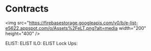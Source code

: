# Contracts

<img src="https://firebasestorage.googleapis.com/v0/b/e-list-e5622.appspot.com/o/Assets%2FeLT.png?alt=media width="200" height="400" />


ELIST:
ELIST ILO: 
ELIST Lock Ups:
